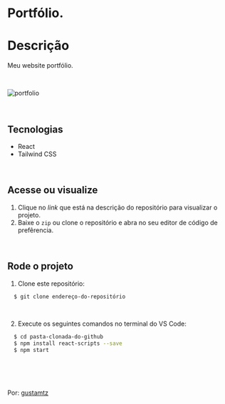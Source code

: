 # Portfólio.

# Descrição 
Meu website portfólio.

<br>

![portfolio](https://user-images.githubusercontent.com/113216494/216148792-f5468dc1-f2e2-4f83-bc8c-362856f869d5.png)

<br>


## Tecnologias
- React
- Tailwind CSS

<br>

## Acesse ou visualize
1. Clique no *link* que está na descrição do repositório para visualizar o projeto.
2. Baixe o `zip` ou clone o repositório e abra no seu editor de código de prefêrencia.

<br>

## Rode o projeto
1. Clone este repositório:
```sh
  $ git clone endereço-do-repositório
```

<br>

2. Execute os seguintes comandos no terminal do VS Code:
```sh
  $ cd pasta-clonada-do-github
  $ npm install react-scripts --save 
  $ npm start 
```

<br>
<br>
<br> 

Por: <a href="https://github.com/gustamtz"> gustamtz</a>
